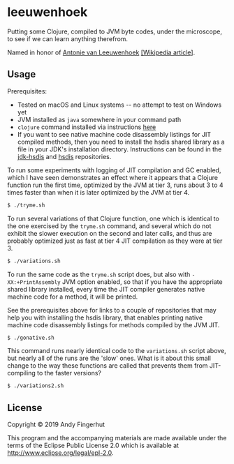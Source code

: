 # leeuwenhoek

Putting some Clojure, compiled to JVM byte codes, under the
microscope, to see if we can learn anything therefrom.

Named in honor of [Antonie van
Leeuwenhoek](https://ucmp.berkeley.edu/history/leeuwenhoek.html)
[[Wikipedia article]](https://en.wikipedia.org/wiki/Antonie_van_Leeuwenhoek).


## Usage

Prerequisites:
* Tested on macOS and Linux systems -- no attempt to test on Windows yet
* JVM installed as `java` somewhere in your command path
* `clojure` command installed via instructions
  [here](https://clojure.org/guides/getting_started)
* If you want to see native machine code disassembly listings for JIT
  compiled methods, then you need to install the hsdis shared library
  as a file in your JDK's installation directory.  Instructions can be
  found in the [jdk-hsdis](https://github.com/jafingerhut/jdk-hsdis)
  and [hsdis](https://github.com/liuzhengyang/hsdis) repositories.

To run some experiments with logging of JIT compilation and GC
enabled, which I have seen demonstrates an effect where it appears
that a Clojure function run the first time, optimized by the JVM at
tier 3, runs about 3 to 4 times faster than when it is later optimized
by the JVM at tier 4.

```bash
$ ./tryme.sh
```

To run several variations of that Clojure function, one which is
identical to the one exercised by the `tryme.sh` command, and several
which do not exhibit the slower execution on the second and later
calls, and thus are probably optimized just as fast at tier 4 JIT
compilation as they were at tier 3.

```bash
$ ./variations.sh
```

To run the same code as the `tryme.sh` script does, but also with
`-XX:+PrintAssembly` JVM option enabled, so that if you have the
appropriate shared library installed, every time the JIT compiler
generates native machine code for a method, it will be printed.

See the prerequisites above for links to a couple of repositories that
may help you with installing the hsdis library, that enables printing
native machine code disassembly listings for methods compiled by the
JVM JIT.

```bash
$ ./gonative.sh
```

This command runs nearly identical code to the `variations.sh` script
above, but nearly all of the runs are the 'slow' ones.  What is it
about this small change to the way these functions are called that
prevents them from JIT-compiling to the faster versions?

```bash
$ ./variations2.sh
```


## License

Copyright © 2019 Andy Fingerhut

This program and the accompanying materials are made available under the
terms of the Eclipse Public License 2.0 which is available at
http://www.eclipse.org/legal/epl-2.0.
